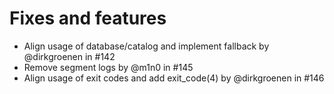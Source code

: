 # Fixes and features

* Align usage of database/catalog and implement fallback by @dirkgroenen in #142
* Remove segment logs by @m1n0 in #145
* Align usage of exit codes and add exit\_code(4) by @dirkgroenen in #146
